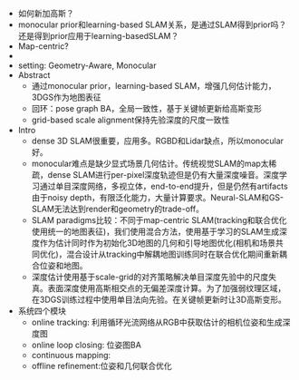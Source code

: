 - 如何新加高斯？
- monocular prior和learning-based SLAM关系，是通过SLAM得到prior吗？还是得到prior应用于learning-basedSLAM？
- Map-centric?
-
- setting: Geometry-Aware, Monocular
- Abstract
	- 通过monocular prior，learning-based SLAM，增强几何估计能力，3DGS作为地图表征
	- 回环：pose graph BA，全局一致性，基于关键帧更新给高斯变形
	- grid-based scale alignment保持先验深度的尺度一致性
- Intro
	- dense 3D SLAM很重要，应用多。RGBD和Lidar缺点，所以monocular好。
	- monocular难点是缺少显式场景几何估计。传统视觉SLAM的map太稀疏，dense SLAM进行per-pixel深度轨迹但是仍有大量深度噪音。深度学习通过单目深度网络，多视立体，end-to-end提升，但是仍然有artifacts由于noisy depth，有限泛化能力，大量计算要求。Neural-SLAM和GS-SLAM无法达到render和geometry的trade-off。
	- SLAM paradigms比较：不同于map-centric SLAM(tracking和联合优化使用统一的地图表征)，我们使用混合方法，使用基于学习的SLAM生成深度作为估计同时作为初始化3D地图的几何和引导地图优化(相机和场景共同优化)，混合设计从tracking中解耦地图训练同时在联合优化期间重新耦合位姿和地图。
	- 深度估计使用基于scale-grid的对齐策略解决单目深度先验中的尺度失真。表面深度使用高斯相交点的无偏差深度计算。为了加强弱纹理区域，在3DGS训练过程中使用单目法向先验。在关键帧更新时让3D高斯变形。
- 系统四个模块
	- online tracking: 利用循环光流网络从RGB中获取估计的相机位姿和生成深度图
	- online loop closing: 位姿图BA
	- continuous mapping:
	- offline refinement:位姿和几何联合优化